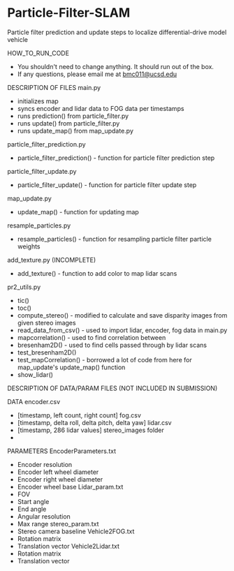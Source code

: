# Particle-Filter-SLAM
Particle filter prediction and update steps to localize differential-drive model vehicle

HOW_TO_RUN_CODE
- You shouldn't need to change anything. It should run out of the box.
- If any questions, please email me at bmc011@ucsd.edu


DESCRIPTION OF FILES
main.py
- initializes map
- syncs encoder and lidar data to FOG data per timestamps
- runs prediction() from particle_filter.py
- runs update() from particle_filter.py
- runs update_map() from map_update.py

particle_filter_prediction.py
- particle_filter_prediction() - function for particle filter prediction step

particle_filter_update.py
- particle_filter_update() - function for particle filter update step

map_update.py
- update_map() - function for updating map

resample_particles.py
- resample_particles() - function for resampling particle filter particle weights

add_texture.py (INCOMPLETE)
- add_texture() - function to add color to map lidar scans

pr2_utils.py
- tic()
- toc()
- compute_stereo() - modified to calculate and save disparity images from given stereo images
- read_data_from_csv() - used to import lidar, encoder, fog data in main.py
- mapcorrelation() - used to find correlation between 
- bresenham2D() - used to find cells passed through by lidar scans
- test_bresenham2D() 
- test_mapCorrelation() - borrowed a lot of code from here for map_update's update_map() function
- show_lidar()

DESCRIPTION OF DATA/PARAM FILES (NOT INCLUDED IN SUBMISSION)

DATA
encoder.csv
- [timestamp, left count, right count]
fog.csv
- [timestamp, delta roll, delta pitch, delta yaw]
lidar.csv
- [timestamp, 286 lidar values]
stereo_images folder
- 

PARAMETERS
EncoderParameters.txt
  - Encoder resolution
  - Encoder left wheel diameter
  - Encoder right wheel diameter
  - Encoder wheel base
Lidar_param.txt
  - FOV
  - Start angle
  - End angle
  - Angular resolution
  - Max range
stereo_param.txt
  - Stereo camera baseline
Vehicle2FOG.txt
  - Rotation matrix
  - Translation vector
Vehicle2Lidar.txt
  - Rotation matrix
  - Translation vector

